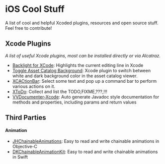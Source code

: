 iOS Cool Stuff
=============

A list of cool and helpful Xcoded plugins, resources and open source stuff.
Feel free to contribute!

## Xcode Plugins
*A list of useful Xcode plugins, most can be installed directly or via Alcatraz.*

- [Backlight for XCode](https://github.com/limejelly/Backlight-for-XCode): Highlights the current editing line in Xcode
- [Toggle Asset Catalog Background](https://github.com/toco/TOCAssetCatalogBackground): Xcode plugin to switch between white and dark background color in the asset catalog viewer.
- [XCACtionBar](https://github.com/pdcgomes/XCActionBar): Select some text and pop up a command bar to perform various actions on it.
- [XToDo](https://github.com/trawor/XToDo): Collect and list the TODO,FIXME,???,!!!
- [VVDocumenter-Xcode](https://github.com/onevcat/VVDocumenter-Xcode): Auto generate Javadoc style documentation for methods and properties, including params and return values


## Third Parties

#### Animation
- [JHChainableAnimations](https://github.com/jhurray/JHChainableAnimations): Easy to read and write chainable animations in Objective-C
- [DKChainableAnimationKit](https://github.com/Draveness/DKChainableAnimationKit): Easy to read and write chainable animations in Swift

